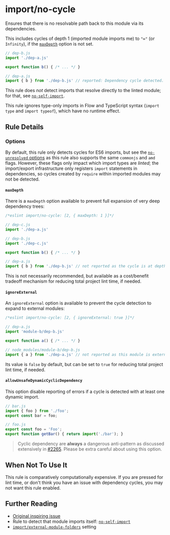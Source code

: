 # import/no-cycle

<!-- end auto-generated rule header -->

Ensures that there is no resolvable path back to this module via its dependencies.

This includes cycles of depth 1 (imported module imports me) to `"∞"` (or `Infinity`), if the
[`maxDepth`](#maxdepth) option is not set.

```js
// dep-b.js
import './dep-a.js'

export function b() { /* ... */ }
```

```js
// dep-a.js
import { b } from './dep-b.js' // reported: Dependency cycle detected.
```

This rule does _not_ detect imports that resolve directly to the linted module;
for that, see [`no-self-import`].

This rule ignores type-only imports in Flow and TypeScript syntax
(`import type` and `import typeof`), which have no runtime effect.


## Rule Details

### Options

By default, this rule only detects cycles for ES6 imports, but see the [`no-unresolved` options](./no-unresolved.md#options) as this rule also supports the same `commonjs` and `amd` flags. However, these flags only impact which import types are _linted_; the
import/export infrastructure only registers `import` statements in dependencies, so
cycles created by `require` within imported modules may not be detected.

#### `maxDepth`

There is a `maxDepth` option available to prevent full expansion of very deep dependency trees:

```js
/*eslint import/no-cycle: [2, { maxDepth: 1 }]*/

// dep-c.js
import './dep-a.js'
```

```js
// dep-b.js
import './dep-c.js'

export function b() { /* ... */ }
```

```js
// dep-a.js
import { b } from './dep-b.js' // not reported as the cycle is at depth 2
```

This is not necessarily recommended, but available as a cost/benefit tradeoff mechanism
for reducing total project lint time, if needed.

#### `ignoreExternal`

An `ignoreExternal` option is available to prevent the cycle detection to expand to external modules:

```js
/*eslint import/no-cycle: [2, { ignoreExternal: true }]*/

// dep-a.js
import 'module-b/dep-b.js'

export function a() { /* ... */ }
```

```js
// node_modules/module-b/dep-b.js
import { a } from './dep-a.js' // not reported as this module is external
```

Its value is `false` by default, but can be set to `true` for reducing total project lint time, if needed.

#### `allowUnsafeDynamicCyclicDependency`

This option disable reporting of errors if a cycle is detected with at least one dynamic import.

```js
// bar.js
import { foo } from './foo';
export const bar = foo;

// foo.js
export const foo = 'Foo';
export function getBar() { return import('./bar'); }
```

> Cyclic dependency are **always** a dangerous anti-pattern as discussed extensively in [#2265](https://github.com/import-js/eslint-plugin-import/issues/2265). Please be extra careful about using this option.

## When Not To Use It

This rule is comparatively computationally expensive. If you are pressed for lint
time, or don't think you have an issue with dependency cycles, you may not want
this rule enabled.

## Further Reading

- [Original inspiring issue](https://github.com/import-js/eslint-plugin-import/issues/941)
- Rule to detect that module imports itself: [`no-self-import`]
- [`import/external-module-folders`] setting

[`no-self-import`]: ./no-self-import.md

[`import/external-module-folders`]: ../../README.md#importexternal-module-folders
